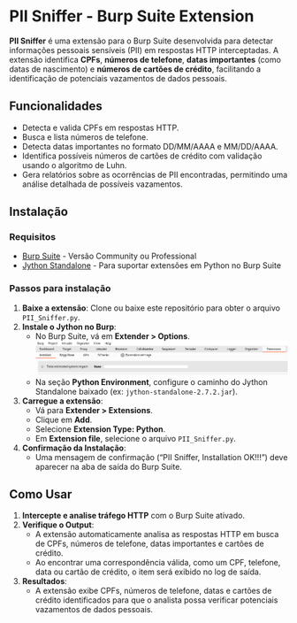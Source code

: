 # PII Sniffer - Burp Suite Extension

**PII Sniffer** é uma extensão para o Burp Suite desenvolvida para detectar informações pessoais sensíveis (PII) em respostas HTTP interceptadas. A extensão identifica **CPFs**, **números de telefone**, **datas importantes** (como datas de nascimento) e **números de cartões de crédito**, facilitando a identificação de potenciais vazamentos de dados pessoais.

## Funcionalidades

- Detecta e valida CPFs em respostas HTTP.
- Busca e lista números de telefone.
- Detecta datas importantes no formato DD/MM/AAAA e MM/DD/AAAA.
- Identifica possíveis números de cartões de crédito com validação usando o algoritmo de Luhn.
- Gera relatórios sobre as ocorrências de PII encontradas, permitindo uma análise detalhada de possíveis vazamentos.

## Instalação

### Requisitos

- [Burp Suite](https://portswigger.net/burp) - Versão Community ou Professional
- [Jython Standalone](https://www.jython.org/download) - Para suportar extensões em Python no Burp Suite

### Passos para instalação

1. **Baixe a extensão**: Clone ou baixe este repositório para obter o arquivo `PII_Sniffer.py`.
2. **Instale o Jython no Burp**:
   - No Burp Suite, vá em **Extender > Options**. ![](images/pii_sniffer_extensions.png)
   - Na seção **Python Environment**, configure o caminho do Jython Standalone baixado (ex: `jython-standalone-2.7.2.jar`).
3. **Carregue a extensão**:
   - Vá para **Extender > Extensions**.
   - Clique em **Add**.
   - Selecione **Extension Type: Python**.
   - Em **Extension file**, selecione o arquivo `PII_Sniffer.py`.
4. **Confirmação da Instalação**:
   - Uma mensagem de confirmação (“PII Sniffer, Installation OK!!!”) deve aparecer na aba de saída do Burp Suite.

## Como Usar

1. **Intercepte e analise tráfego HTTP** com o Burp Suite ativado.
2. **Verifique o Output**:
   - A extensão automaticamente analisa as respostas HTTP em busca de CPFs, números de telefone, datas importantes e cartões de crédito.
   - Ao encontrar uma correspondência válida, como um CPF, telefone, data ou cartão de crédito, o item será exibido no log de saída.
3. **Resultados**:
   - A extensão exibe CPFs, números de telefone, datas e cartões de crédito identificados para que o analista possa verificar potenciais vazamentos de dados pessoais.
